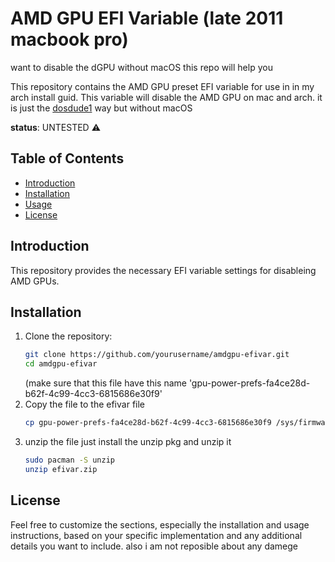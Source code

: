 # AMD GPU EFI Variable (late 2011 macbook pro) 

want to disable the dGPU without macOS this repo will help you 

This repository contains the AMD GPU preset EFI variable for use in in my arch install guid. This variable will disable the AMD GPU on mac and arch.
it is just the [dosdude1](URL) way but without macOS 

**status**: UNTESTED ⚠️

## Table of Contents

- [Introduction](#introduction)
- [Installation](#installation)
- [Usage](#usage)
- [License](#license)

## Introduction

This repository provides the necessary EFI variable settings for disableing AMD GPUs. 

## Installation

1. Clone the repository:
   ```bash
   git clone https://github.com/yourusername/amdgpu-efivar.git
   cd amdgpu-efivar
   ```
   (make sure that this file have this name 'gpu-power-prefs-fa4ce28d-b62f-4c99-4cc3-6815686e30f9'
2. Copy the file to the efivar file
      ```bash
   cp gpu-power-prefs-fa4ce28d-b62f-4c99-4cc3-6815686e30f9 /sys/firmware/efi/efivar
   ```
3. unzip the file
   just install the unzip pkg and unzip it
   ```bash
   sudo pacman -S unzip
   unzip efivar.zip
   ```
## License



Feel free to customize the sections, especially the installation and usage instructions, based on your specific implementation and any additional details you want to include. also i am not reposible about any damege 
